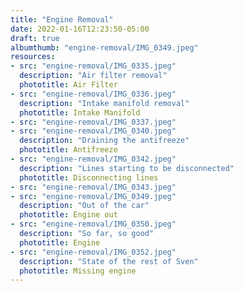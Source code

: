 ```yaml
---
title: "Engine Removal"
date: 2022-01-16T12:23:50-05:00
draft: true
albumthumb: "engine-removal/IMG_0349.jpeg"
resources:
- src: "engine-removal/IMG_0335.jpeg"
  description: "Air filter removal"
  phototitle: Air Filter
- src: "engine-removal/IMG_0336.jpeg"
  description: "Intake manifold removal"
  phototitle: Intake Manifold
- src: "engine-removal/IMG_0337.jpeg"
- src: "engine-removal/IMG_0340.jpeg"
  description: "Draining the antifreeze"
  phototitle: Antifreeze
- src: "engine-removal/IMG_0342.jpeg"
  description: "Lines starting to be disconnected"
  phototitle: Disconnecting lines
- src: "engine-removal/IMG_0343.jpeg"
- src: "engine-removal/IMG_0349.jpeg"
  description: "Out of the car"
  phototitle: Engine out
- src: "engine-removal/IMG_0350.jpeg"
  description: "So far, so good"
  phototitle: Engine
- src: "engine-removal/IMG_0352.jpeg"
  description: "State of the rest of Sven"
  phototitle: Missing engine
---
```


